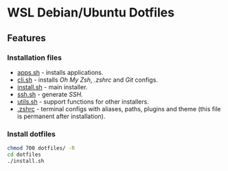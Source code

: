 # WSL Debian/Ubuntu Dotfiles

## Features

### Installation files

- [apps.sh](scripts/apps.sh) - installs applications.
- [cli.sh](scripts/cli.sh) - installs _Oh My Zsh_, _.zshrc_ and _Git_ configs.
- [install.sh](install.sh) - main installer.
- [ssh.sh](scripts/ssh.sh) - generate _SSH_.
- [utils.sh](scripts/utils.sh) - support functions for other installers.
- [.zshrc](scripts/.zshrc) - terminal configs with aliases, paths, plugins and theme (this file is permanent after installation).

### Install dotfiles
```sh
chmod 700 dotfiles/ -R
cd dotfiles
./install.sh
```